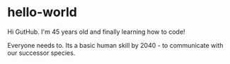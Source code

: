 # hello-world

Hi GutHub. I'm 45 years old and finally learning how to code!

Everyone needs to. Its a basic human skill by 2040 - to communicate with our successor species.
